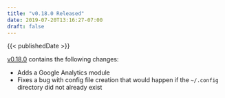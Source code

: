 ```yaml
---
title: "v0.18.0 Released"
date: 2019-07-20T13:16:27-07:00
draft: false
---
```


{{< publishedDate >}}

[v0.18.0](https://github.com/wtfutil/wtf/releases/tag/v0.18.0) contains the following changes:

* Adds a Google Analytics module
* Fixes a bug with config file creation that would happen if the `~/.config` directory did not already exist
